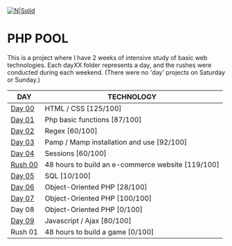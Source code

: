 [![N|Solid](https://ufuture.com/wp-content/uploads/2017/10/unit-factory-cover.jpg)](https://unit.ua/en/)
# PHP POOL

This is a project where I have 2 weeks of intensive study of basic web technologies. Each dayXX folder represents a day, and the rushes were conducted during each weekend. (There were no 'day' projects on Saturday or Sunday.)
    
| DAY | TECHNOLOGY | 
| ------ | ------ | 
| [Day 00](https://github.com/KaterynaKostrubova/PHP-pool/tree/master/day00)| HTML / CSS [125/100]| 
| [Day 01](https://github.com/KaterynaKostrubova/PHP-pool/tree/master/day01) | Php basic functions [87/100] |
| [Day 02](https://github.com/KaterynaKostrubova/PHP-pool/tree/master/day02) | Regex [60/100]|
| [Day 03](https://github.com/KaterynaKostrubova/PHP-pool/tree/master/day03) | Pamp / Mamp installation and use [92/100]|
| [Day 04](https://github.com/KaterynaKostrubova/PHP-pool/tree/master/day04) | Sessions [60/100]|
| [Rush 00](https://github.com/KaterynaKostrubova/PHP-pool/tree/master/php_rush00) | 48 hours to build an e-commerce website [119/100] |
| [Day 05](https://github.com/KaterynaKostrubova/PHP-pool/tree/master/day05) | SQL [10/100]|
| [Day 06](https://github.com/KaterynaKostrubova/PHP-pool/tree/master/day06) | Object-Oriented PHP [28/100]|
| [Day 07](https://github.com/KaterynaKostrubova/PHP-pool/tree/master/day07) | Object-Oriented PHP [100/100]|
| Day 08 | Object-Oriented PHP [0/100]|
| [Day 09](https://github.com/KaterynaKostrubova/PHP-pool/tree/master/day09) | Javascript / Ajax [80/100]|
| Rush 01 | 48 hours to build a game [0/100]|
